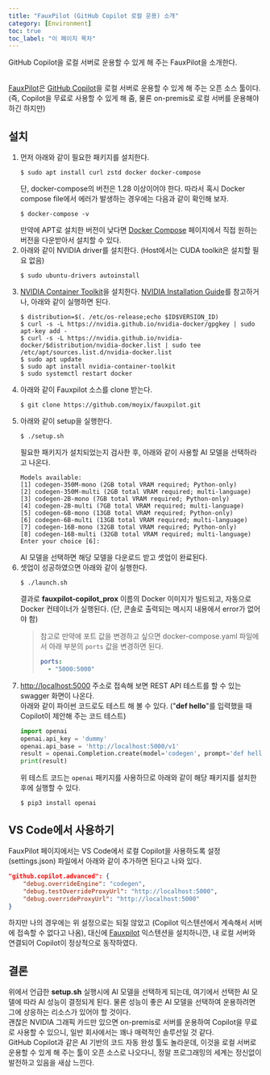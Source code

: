 ```yaml
---
title: "FauxPilot (GitHub Copilot 로컬 운용) 소개"
category: [Environment]
toc: true
toc_label: "이 페이지 목차"
---
```


GitHub Copilot을 로컬 서버로 운용할 수 있게 해 주는 FauxPilot을 소개한다.  
<br>

[FauxPilot](https://github.com/moyix/fauxpilot)은 [GitHub Copilot](https://github.com/features/copilot)을 로컬 서버로 운용할 수 있게 해 주는 오픈 소스 툴이다. (즉, Copilot을 무료로 사용할 수 있게 해 줌, 물론 on-premis로 로컬 서버를 운용해야 하긴 하지만)

## 설치
1. 먼저 아래와 같이 필요한 패키지를 설치한다.
   ```shell
   $ sudo apt install curl zstd docker docker-compose
   ```
   단, docker-compose의 버전은 1.28 이상이어야 한다. 따라서 혹시 Docker compose file에서 에러가 발생하는 경우에는 다음과 같이 확인해 보자.
   ```shell
   $ docker-compose -v
   ```
   만약에 APT로 설치한 버전이 낮다면 [Docker Compose](https://github.com/docker/compose/) 페이지에서 직접 원하는 버전을 다운받아서 설치할 수 있다.
1. 아래와 같이 NVIDIA driver를 설치한다. (Host에서는 CUDA toolkit은 설치할 필요 없음)
   ```shell
   $ sudo ubuntu-drivers autoinstall
   ```
1. [NVIDIA Container Toolkit](https://github.com/NVIDIA/nvidia-docker)을 설치한다. [NVIDIA Installation Guide](https://docs.nvidia.com/datacenter/cloud-native/container-toolkit/install-guide.html#docker)를 참고하거나, 아래와 같이 실행하면 된다.
   ```shell
   $ distribution=$(. /etc/os-release;echo $ID$VERSION_ID)
   $ curl -s -L https://nvidia.github.io/nvidia-docker/gpgkey | sudo apt-key add -
   $ curl -s -L https://nvidia.github.io/nvidia-docker/$distribution/nvidia-docker.list | sudo tee /etc/apt/sources.list.d/nvidia-docker.list
   $ sudo apt update
   $ sudo apt install nvidia-container-toolkit
   $ sudo systemctl restart docker
   ```
1. 아래와 같이 Fauxpilot 소스를 clone 받는다.
   ```shell
   $ git clone https://github.com/moyix/fauxpilot.git
   ```
1. 아래와 같이 setup을 실행한다.
   ```shell
   $ ./setup.sh
   ```
   필요한 패키지가 설치되었는지 검사한 후, 아래와 같이 사용할 AI 모델을 선택하라고 나온다.
   ```
   Models available:
   [1] codegen-350M-mono (2GB total VRAM required; Python-only)
   [2] codegen-350M-multi (2GB total VRAM required; multi-language)
   [3] codegen-2B-mono (7GB total VRAM required; Python-only)
   [4] codegen-2B-multi (7GB total VRAM required; multi-language)
   [5] codegen-6B-mono (13GB total VRAM required; Python-only)
   [6] codegen-6B-multi (13GB total VRAM required; multi-language)
   [7] codegen-16B-mono (32GB total VRAM required; Python-only)
   [8] codegen-16B-multi (32GB total VRAM required; multi-language)
   Enter your choice [6]:
   ```
   AI 모델을 선택하면 해당 모델을 다운로드 받고 셋업이 완료된다.
1. 셋업이 성공하였으면 아래와 같이 실행한다.
   ```shell
   $ ./launch.sh
   ```
   결과로 **fauxpilot-copilot_prox** 이름의 Docker 이미지가 빌드되고, 자동으로 Docker 컨테이너가 실행된다. (단, 콘솔로 출력되는 메시지 내용에서 error가 없어야 함)
   >참고로 만약에 포트 값을 변경하고 싶으면 docker-compose.yaml 파일에서 아래 부분의 `ports` 값을 변경하면 된다.
   >```yaml
   >ports:
   >   - "5000:5000"
   >```
1. [http://localhost:5000](http://localhost:5000) 주소로 접속해 보면 REST API 테스트를 할 수 있는 swagger 화면이 나온다.  
   아래와 같이 파이썬 코드로도 테스트 해 볼 수 있다. ("**def hello**"를 입력했을 때 Copilot이 제안해 주는 코드 테스트)
   ```python
   import openai
   openai.api_key = 'dummy'
   openai.api_base = 'http://localhost:5000/v1'
   result = openai.Completion.create(model='codegen', prompt='def hello', max_tokens=16, temperature=0.1, stop=["\n\n"])
   print(result)
   ```
   위 테스트 코드는 `openai` 패키지를 사용하므로 아래와 같이 해당 패키지를 설치한 후에 실행할 수 있다.
   ```shell
   $ pip3 install openai
   ```

## VS Code에서 사용하기
FauxPilot 페이지에서는 VS Code에서 로컬 Copilot을 사용하도록 설정(settings.json) 파일에서 아래와 같이 추가하면 된다고 나와 있다.
```json
"github.copilot.advanced": {
    "debug.overrideEngine": "codegen",
    "debug.testOverrideProxyUrl": "http://localhost:5000",
    "debug.overrideProxyUrl": "http://localhost:5000"
}
```

하지만 나의 경우에는 위 설정으로는 되질 않았고 (Copilot 익스텐션에서 계속해서 서버에 접속할 수 없다고 나옴), 대신에 [Fauxpilot](https://marketplace.visualstudio.com/items?itemName=Venthe.fauxpilot) 익스텐션을 설치하니깐, 내 로컬 서버와 연결되어 Copilot이 정상적으로 동작하였다.

## 결론
위에서 언급한 **setup.sh** 실행시에 AI 모델을 선택하게 되는데, 여기에서 선택한 AI 모델에 따라 AI 성능이 결정되게 된다. 물론 성능이 좋은 AI 모델을 선택하여 운용하려면 그에 상응하는 리소스가 있어야 할 것이다.  
괜찮은 NVIDIA 그래픽 카드만 있으면 on-premis로 서버를 운용하여 Copilot을 무료로 사용할 수 있으니, 일반 회사에서는 꽤나 매력적인 솔루션일 것 같다.  
GitHub Copilot과 같은 AI 기반의 코드 자동 완성 툴도 놀라운데, 이것을 로컬 서버로 운용할 수 있게 해 주는 툴이 오픈 소스로 나오다니, 정말 프로그래밍의 세계는 정신없이 발전하고 있음을 새삼 느낀다.
